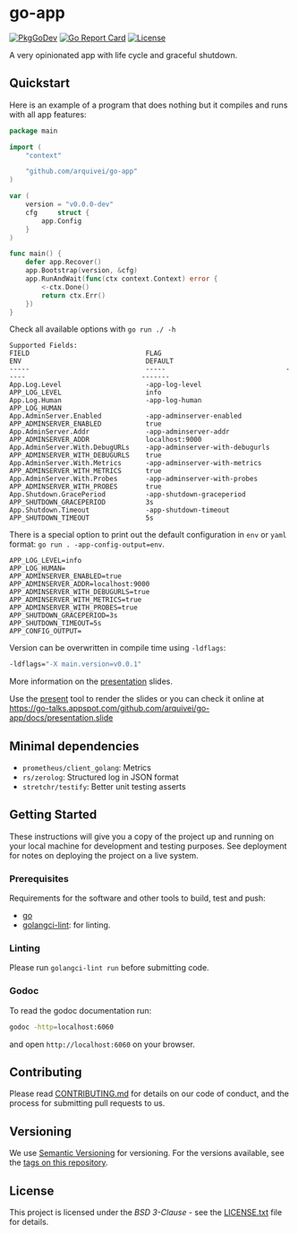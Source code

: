 # go-app

[![PkgGoDev](https://pkg.go.dev/badge/github.com/arquivei/go-app)](https://pkg.go.dev/github.com/arquivei/go-app)
[![Go Report Card](https://goreportcard.com/badge/github.com/arquivei/go-app)](https://goreportcard.com/report/github.com/arquivei/go-app)
[![License](https://img.shields.io/badge/License-BSD%203--Clause-blue.svg)](https://opensource.org/licenses/BSD-3-Clause)

A very opinionated app with life cycle and graceful shutdown.

## Quickstart

Here is an example of a program that does nothing but it compiles and runs with all app features:

```go
package main

import (
	"context"

	"github.com/arquivei/go-app"
)

var (
	version = "v0.0.0-dev"
	cfg     struct {
		app.Config
	}
)

func main() {
	defer app.Recover()
	app.Bootstrap(version, &cfg)
	app.RunAndWait(func(ctx context.Context) error {
		<-ctx.Done()
		return ctx.Err()
	})
}
```

Check all available options with `go run ./ -h`

```text
Supported Fields:
FIELD                             FLAG                               ENV                               DEFAULT
-----                             -----                              -----                             -------
App.Log.Level                     -app-log-level                     APP_LOG_LEVEL                     info
App.Log.Human                     -app-log-human                     APP_LOG_HUMAN
App.AdminServer.Enabled           -app-adminserver-enabled           APP_ADMINSERVER_ENABLED           true
App.AdminServer.Addr              -app-adminserver-addr              APP_ADMINSERVER_ADDR              localhost:9000
App.AdminServer.With.DebugURLs    -app-adminserver-with-debugurls    APP_ADMINSERVER_WITH_DEBUGURLS    true
App.AdminServer.With.Metrics      -app-adminserver-with-metrics      APP_ADMINSERVER_WITH_METRICS      true
App.AdminServer.With.Probes       -app-adminserver-with-probes       APP_ADMINSERVER_WITH_PROBES       true
App.Shutdown.GracePeriod          -app-shutdown-graceperiod          APP_SHUTDOWN_GRACEPERIOD          3s
App.Shutdown.Timeout              -app-shutdown-timeout              APP_SHUTDOWN_TIMEOUT              5s
```

There is a special option to print out the default configuration in `env` or `yaml` format: `go run . -app-config-output=env`.

``` text
APP_LOG_LEVEL=info
APP_LOG_HUMAN=
APP_ADMINSERVER_ENABLED=true
APP_ADMINSERVER_ADDR=localhost:9000
APP_ADMINSERVER_WITH_DEBUGURLS=true
APP_ADMINSERVER_WITH_METRICS=true
APP_ADMINSERVER_WITH_PROBES=true
APP_SHUTDOWN_GRACEPERIOD=3s
APP_SHUTDOWN_TIMEOUT=5s
APP_CONFIG_OUTPUT=
```

Version can be overwritten in compile time using `-ldflags`:

```sh
-ldflags="-X main.version=v0.0.1"
```

More information on the [presentation](docs/presentation.slide) slides.

Use the [present](https://pkg.go.dev/golang.org/x/tools/present) tool to render the slides or you can check it online at https://go-talks.appspot.com/github.com/arquivei/go-app/docs/presentation.slide

## Minimal dependencies

- `prometheus/client_golang`: Metrics
- `rs/zerolog`: Structured log in JSON format
- `stretchr/testify`: Better unit testing asserts

## Getting Started

These instructions will give you a copy of the project up and running on
your local machine for development and testing purposes. See deployment
for notes on deploying the project on a live system.

### Prerequisites

Requirements for the software and other tools to build, test and push:

- [go](https://go.dev/)
- [golangci-lint](https://golangci-lint.run/): for linting.

### Linting

Please run `golangci-lint run` before submitting code.

### Godoc

To read the godoc documentation run:

```sh
godoc -http=localhost:6060
```

and open `http://localhost:6060` on your browser.

## Contributing

Please read [CONTRIBUTING.md](CONTRIBUTING.md) for details on our code
of conduct, and the process for submitting pull requests to us.

## Versioning

We use [Semantic Versioning](http://semver.org/) for versioning. For the versions
available, see the [tags on this
repository](https://github.com/arquivei/go-app/tags).

## License

This project is licensed under the _BSD 3-Clause_ - see the [LICENSE.txt](LICENSE.txt) file for
details.
